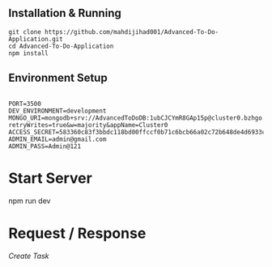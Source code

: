 ## Installation & Running

```
git clone https://github.com/mahdijihad001/Advanced-To-Do-Application.git
cd Advanced-To-Do-Application
npm install

```
## Environment Setup

```

PORT=3500
DEV_ENVIRONMENT=development
MONGO_URI=mongodb+srv://AdvancedToDoDB:1ubCJCYmR8GAp15p@cluster0.bzhgo.mongodb.net/AdvanceTODO_DB?retryWrites=true&w=majority&appName=Cluster0
ACCESS_SECRET=583360c83f3bbdc118bd00ffccf0b71c6bcb66a02c72b648de4d6933ca726c2250e945176b5c435b7e2da3a2e3569bae79d28d90eacc2607e19883f92d37d589
ADMIN_EMAIL=admin@gmail.com
ADMIN_PASS=Admin@121

```


# Start Server
npm run dev


# Request / Response
 *Create Task*

